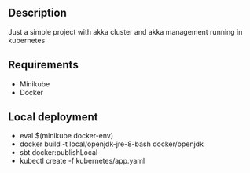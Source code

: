 Description
-----------
Just a simple project with akka cluster and akka management running in kubernetes

Requirements
------------
- Minikube
- Docker

Local deployment
-----------------------------
- eval $(minikube docker-env)
- docker build -t local/openjdk-jre-8-bash docker/openjdk
- sbt docker:publishLocal
- kubectl create -f kubernetes/app.yaml

